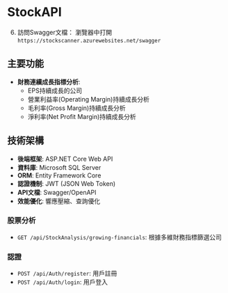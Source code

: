 # StockAPI

6. 訪問Swagger文檔：
   瀏覽器中打開 `https://stockscanner.azurewebsites.net/swagger`

## 主要功能
 
- **財務連續成長指標分析**: 
  - EPS持續成長的公司
  - 營業利益率(Operating Margin)持續成長分析
  - 毛利率(Gross Margin)持續成長分析
  - 淨利率(Net Profit Margin)持續成長分析


## 技術架構
- **後端框架**: ASP.NET Core Web API
- **資料庫**: Microsoft SQL Server
- **ORM**: Entity Framework Core
- **認證機制**: JWT (JSON Web Token)
- **API文檔**: Swagger/OpenAPI
- **效能優化**: 響應壓縮、查詢優化


### 股票分析

- `GET /api/StockAnalysis/growing-financials`: 根據多維財務指標篩選公司

### 認證

- `POST /api/Auth/register`: 用戶註冊
- `POST /api/Auth/login`: 用戶登入





